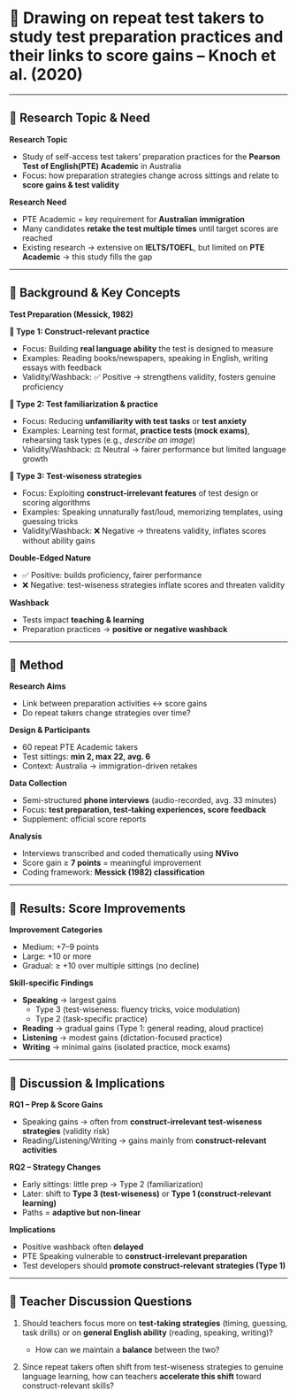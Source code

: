 # 📖 Drawing on repeat test takers to study test preparation practices and their links to score gains – Knoch et al. (2020)

---

## 🌳 Research Topic & Need  

**Research Topic**  
- Study of self-access test takers’ preparation practices for the **Pearson Test of English(PTE) Academic** in Australia  
- Focus: how preparation strategies change across sittings and relate to **score gains & test validity**  

**Research Need**  
- PTE Academic = key requirement for **Australian immigration**  
- Many candidates **retake the test multiple times** until target scores are reached  
- Existing research → extensive on **IELTS/TOEFL**, but limited on **PTE Academic** → this study fills the gap  

---

## 🌳 Background & Key Concepts  

**Test Preparation (Messick, 1982)**  

**🔹 Type 1: Construct-relevant practice**  
- Focus: Building **real language ability** the test is designed to measure  
- Examples: Reading books/newspapers, speaking in English, writing essays with feedback  
- Validity/Washback: ✅ Positive → strengthens validity, fosters genuine proficiency  

**🔹 Type 2: Test familiarization & practice**  
- Focus: Reducing **unfamiliarity with test tasks** or **test anxiety**  
- Examples: Learning test format, **practice tests (mock exams)**, rehearsing task types (e.g., *describe an image*)  
- Validity/Washback: ⚖️ Neutral → fairer performance but limited language growth  

**🔹 Type 3: Test-wiseness strategies**  
- Focus: Exploiting **construct-irrelevant features** of test design or scoring algorithms  
- Examples: Speaking unnaturally fast/loud, memorizing templates, using guessing tricks  
- Validity/Washback: ❌ Negative → threatens validity, inflates scores without ability gains  

**Double-Edged Nature**  
- ✅ Positive: builds proficiency, fairer performance  
- ❌ Negative: test-wiseness strategies inflate scores and threaten validity  

**Washback**  
- Tests impact **teaching & learning**  
- Preparation practices → **positive or negative washback**  

---

## 🌳 Method  

**Research Aims**  
- Link between preparation activities ↔ score gains  
- Do repeat takers change strategies over time?  

**Design & Participants**  
- 60 repeat PTE Academic takers  
- Test sittings: **min 2, max 22, avg. 6**  
- Context: Australia → immigration-driven retakes  

**Data Collection**  
- Semi-structured **phone interviews** (audio-recorded, avg. 33 minutes)  
- Focus: **test preparation, test-taking experiences, score feedback**  
- Supplement: official score reports  

**Analysis**  
- Interviews transcribed and coded thematically using **NVivo**  
- Score gain ≥ **7 points** = meaningful improvement  
- Coding framework: **Messick (1982) classification**  

---

## 🌳 Results: Score Improvements  

**Improvement Categories**  
- Medium: +7–9 points  
- Large: +10 or more  
- Gradual: ≥ +10 over multiple sittings (no decline)  

**Skill-specific Findings**  
- **Speaking** → largest gains  
  - Type 3 (test-wiseness: fluency tricks, voice modulation)  
  - Type 2 (task-specific practice)  
- **Reading** → gradual gains (Type 1: general reading, aloud practice)  
- **Listening** → modest gains (dictation-focused practice)  
- **Writing** → minimal gains (isolated practice, mock exams)  

---

## 🌳 Discussion & Implications  

**RQ1 – Prep & Score Gains**  
- Speaking gains → often from **construct-irrelevant test-wiseness strategies** (validity risk)  
- Reading/Listening/Writing → gains mainly from **construct-relevant activities**  

**RQ2 – Strategy Changes**  
- Early sittings: little prep → Type 2 (familiarization)  
- Later: shift to **Type 3 (test-wiseness)** or **Type 1 (construct-relevant learning)**  
- Paths = **adaptive but non-linear**  

**Implications**  
- Positive washback often **delayed**  
- PTE Speaking vulnerable to **construct-irrelevant preparation**  
- Test developers should **promote construct-relevant strategies (Type 1)**  

---

## 🌳 Teacher Discussion Questions  

1. Should teachers focus more on **test-taking strategies** (timing, guessing, task drills) or on **general English ability** (reading, speaking, writing)?  
   - How can we maintain a **balance** between the two?  

2. Since repeat takers often shift from test-wiseness strategies to genuine language learning, how can teachers **accelerate this shift** toward construct-relevant skills?  
